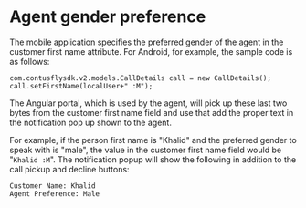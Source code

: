 # Agent gender preference
The mobile application specifies the preferred gender of the agent in the customer first name attribute. For Android, for example, the sample code is as follows:

```
com.contusflysdk.v2.models.CallDetails call = new CallDetails();
call.setFirstName(localUser+" :M"); 
```

The Angular portal, which is used by the agent, will pick up these last two bytes from the customer first name field and use that add the proper text in the notification pop up shown to the agent.

For example, if the person first name is "Khalid" and the preferred gender to speak with is "male", the value in the customer first name field would be "`Khalid :M`". The notification popup will show the following in addition to the call pickup and decline buttons:

```
Customer Name: Khalid
Agent Preference: Male
```